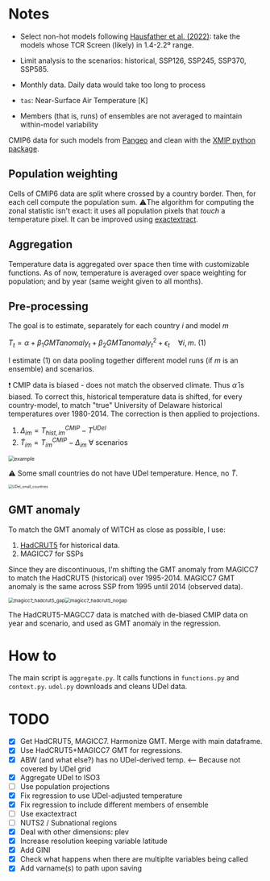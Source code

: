 # Notes

+ Select non-hot models following [Hausfather et al. (2022)](https://www.nature.com/articles/d41586-022-01192-2): take the models whose TCR Screen (likely) in 1.4-2.2º range.

+ Limit analysis to the scenarios: historical, SSP126, SSP245, SSP370, SSP585.
+ Monthly data. Daily data would take too long to process
+ `tas`: Near-Surface Air Temperature [K]
+ Members (that is, runs) of ensembles are not averaged to maintain within-model variability

CMIP6 data for such models from [Pangeo](https://gallery.pangeo.io/repos/pangeo-gallery/cmip6/intake_ESM_example.html) and clean with the [XMIP python package](https://cmip6-preprocessing.readthedocs.io/en/latest/tutorial.html).

## Population weighting

Cells of CMIP6 data are split where crossed by a country border. Then, for each cell compute the population sum. ⚠️The algorithm for computing the zonal statistic isn't exact: it uses all population pixels that *touch* a temperature pixel. It can be improved using [exactextract](https://github.com/isciences/exactextract).

## Aggregation

Temperature data is aggregated over space then time with customizable functions. As of now, temperature is averaged over space weighting for population; and by year (same weight given to all months).

## Pre-processing

The goal is to estimate, separately for each country $i$ and model $m$

$T_{t} = \alpha + \beta_1 GMTanomaly_t + \beta_2 GMTanomaly^2_t + \epsilon_t \quad \forall i,m$. (1)

I estimate (1) on data pooling together different model runs (if $m$ is an ensemble) and scenarios.

❗ CMIP data is biased - does not match the observed climate. Thus  $\hat{\alpha}$  is biased. To correct this, historical temperature data is shifted, for every country-model, to match "true" University of Delaware historical temperatures over 1980-2014. The correction is then applied to projections.

1. $\Delta_{im} = T^{CMIP}_{hist,im} - T^{UDel}$
2. $\widetilde{T}_{im} = T^{CMIP}_{im} - \Delta_{im}$ $\forall$ scenarios

<img src="C:\Users\Granella\Dropbox (CMCC)\PhD\Research\impacts\img\diagnostics\example.png" alt="example" style="zoom:72%;" />

⚠️ Some small countries do not have UDel temperature. Hence, no $\widetilde{T}$. 

<img src="C:\Users\Granella\Dropbox (CMCC)\PhD\Research\impacts\img\diagnostics\UDel_small_countries.png" alt="UDel_small_countries" style="zoom:50%;" />

## GMT anomaly

To match the GMT anomaly of WITCH as close as possible, I use:

1. [HadCRUT5](https://crudata.uea.ac.uk/cru/data/temperature/) for historical data.
2. MAGICC7 for SSPs

Since they are discontinuous, I'm shifting the GMT anomaly from MAGICC7 to match the HadCRUT5 (historical) over 1995-2014.  MAGICC7 GMT anomaly is the same across SSP from 1995 until 2014 (observed data).

<img src="C:\Users\Granella\Dropbox (CMCC)\PhD\Research\impacts\img\diagnostics\magicc7_hadcrut5_gap.png" alt="magicc7_hadcrut5_gap" style="zoom:67%;" /><img src="C:\Users\Granella\Dropbox (CMCC)\PhD\Research\impacts\img\diagnostics\magicc7_hadcrut5_nogap.png" alt="magicc7_hadcrut5_nogap" style="zoom:67%;" />

The HadCRUT5-MAGCC7 data is matched with de-biased CMIP data on year and scenario, and used as GMT anomaly in the regression. 







# How to

The main script is `aggregate.py`. It calls functions in `functions.py` and `context.py`.  `udel.py` downloads and cleans UDel data.

# TODO
+ [x] Get HadCRUT5, MAGICC7. Harmonize GMT. Merge with main dataframe.
+ [x] Use HadCRUT5+MAGICC7 GMT for regressions.
+ [x] ABW (and what else?) has no UDel-derived temp. <-- Because  not covered by UDel grid
+ [x] Aggregate UDel to ISO3
+ [ ] Use population projections
+ [x] Fix regression to use UDel-adjusted temperature
+ [x] Fix regression to include different members of ensemble
+ [ ] Use exactextract
+ [ ] NUTS2 / Subnational regions
+ [x] Deal with other dimensions: plev
+ [x] Increase resolution keeping variable latitude
+ [x] Add GINI
+ [x] Check what happens when there are multiplte variables being called
+ [x] Add varname(s) to path upon saving